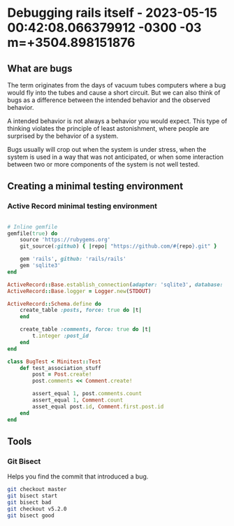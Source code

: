 # Debugging rails itself - 2023-05-15 00:42:08.066379912 -0300 -03 m=+3504.898151876

## What are bugs

The term originates from the days of vacuum tubes computers
where a bug would fly into the tubes and cause a short circuit.
But we can also think of bugs as a difference between the intended
behavior and the observed behavior.

A intended behavior is not always a behavior you would expect. This
type of thinking violates the principle of least astonishment, where
people are surprised by the behavior of a system.

Bugs usually will crop out when the system is under stress, when
the system is used in a way that was not anticipated, or when
some interaction between two or more components of the system
is not well tested.

## Creating a minimal testing environment

### Active Record minimal testing environment

```ruby

# Inline gemfile
gemfile(true) do
    source 'https://rubygems.org'
    git_source(:github) { |repo| "https://github.com/#{repo}.git" }

    gem 'rails', github: 'rails/rails'
    gem 'sqlite3'
end

ActiveRecord::Base.establish_connection(adapter: 'sqlite3', database: ':memory:')
ActiveRecord::Base.logger = Logger.new(STDOUT)

ActiveRecord::Schema.define do
    create_table :posts, force: true do |t|
    end

    create_table :comments, force: true do |t|
        t.integer :post_id
    end
end

class BugTest < Minitest::Test
    def test_association_stuff
        post = Post.create!
        post.comments << Comment.create!

        assert_equal 1, post.comments.count
        assert_equal 1, Comment.count
        asset_equal post.id, Comment.first.post.id
    end
end

```

## Tools

### Git Bisect

Helps you find the commit that introduced a bug.

```bash
git checkout master
git bisect start
git bisect bad
git checkout v5.2.0
git bisect good
```
